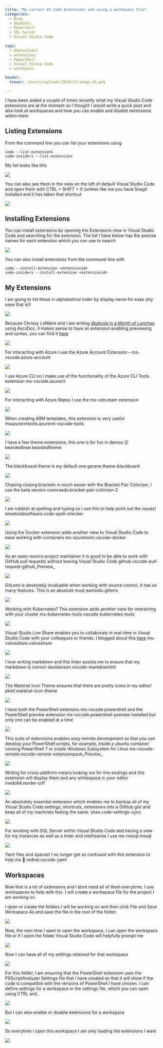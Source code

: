 ```yaml
---
title: "My current VS Code Extensions and using a workspace file"
categories:
  - Blog
  - dbatools
  - PowerShell
  - SQL Server
  - Visual Studio Code
  
tags:
  - dbatoolsmol
  - extensions
  - PowerShell
  - Visual Studio Code
  - workspace

header:
  teaser: /assets/uploads/2019/11/image-26.png

---
```

I have been asked a couple of times recently what my Visual Studio Code extensions are at the moment so I thought I would write a quick post and also look at workspaces and how you can enable and disable extensions within them

Listing Extensions
------------------

From the command line you can list your extensions using

    code --list-extensions
    code-insiders --list-extensions

My list looks like this

[![](https://blog.robsewell.com/assets/uploads/2019/11/image.png )](https://blog.robsewell.com/assets/uploads/2019/11/image.png?ssl=1)

You can also see them in the view on the left of default Visual Studio Code and open them with CTRL + SHIFT + X (unless like me you have Snagit installed and it has taken that shortcut

![](https://blog.robsewell.com/assets/uploads/2019/11/image-31.png )

Installing Extensions
---------------------

You can install extensions by opening the Extensions view in Visual Studio Code and searching for the extension. The list I have below has the precise names for each extension which you can use to search

![](https://blog.robsewell.com/assets/uploads/2019/11/image-24.png )

You can also install extensions from the command-line with

    code --install-extension <extensionid>
    code-insiders --install-extension <extensionid>

My Extensions
-------------

I am going to list these in alphabetical order by display name for ease (my ease that is!)

![](https://blog.robsewell.com/assets/uploads/2019/11/image-1.png )

Because Chrissy LeMaire and I are writing [dbatools in a Month of Lunches](https://beard.media/book) using AsciiDoc, it makes sense to have an extension enabling previewing and syntax, you can find it [here](https://marketplace.visualstudio.com/items?itemName=stayfool.vscode-asciidoc)

![](https://blog.robsewell.com/assets/uploads/2019/11/image-2.png )

For interacting with Azure I use the Azure Account Extension – ms-vscode.azure-account

![](https://blog.robsewell.com/assets/uploads/2019/11/image-3.png )

I use Azure CLI so I make use of the functionality of the Azure CLI Tools extension ms-vscode.azurecli

![](https://blog.robsewell.com/assets/uploads/2019/11/image-4.png )

For interacting with Azure Repos I use the ms-vsts.team extension

![](https://blog.robsewell.com/assets/uploads/2019/11/image-5.png )

When creating ARM templates, this extension is very useful msazurermtools.azurerm-vscode-tools

![](https://blog.robsewell.com/assets/uploads/2019/11/image-6.png )

I have a few theme extensions, this one is for fun in demos 😉 beardedbear.beardedtheme

![](https://blog.robsewell.com/assets/uploads/2019/11/image-7.png )

The blackboard theme is my default one gerane.theme-blackboard

![](https://blog.robsewell.com/assets/uploads/2019/11/image-8.png )

Chasing closing brackets is much easier with the Bracket Pair Colorizer, I use the beta version coenraads.bracket-pair-colorizer-2

![](https://blog.robsewell.com/assets/uploads/2019/11/image-10.png )

I am rubbish at spelling and typing so I use this to help point out the issues! streetsidesoftware.code-spell-checker

![](https://blog.robsewell.com/assets/uploads/2019/11/image-11.png )

Using the Docker extension adds another view to Visual Studio Code to ease working with containers ms-azuretools.vscode-docker

![](https://blog.robsewell.com/assets/uploads/2019/11/image-12.png )

As an open-source project maintainer it is good to be able to work with GitHub pull requests without leaving Visual Studio Code github.vscode-pull-request-github_Preview_

![](https://blog.robsewell.com/assets/uploads/2019/11/image-13.png )

GitLens is absolutely invaluable when working with source control. It has so many features. This is an absolute must eamodio.gitlens

![](https://blog.robsewell.com/assets/uploads/2019/11/image-14.png )

Working with Kubernetes? This extension adds another view for interacting with your cluster ms-kubernetes-tools.vscode-kubernetes-tools

![](https://blog.robsewell.com/assets/uploads/2019/11/image-15.png )

Visual Studio Live Share enables you to collaborate in real-time in Visual Studio Code with your colleagues or friends. I blogged about this [here](https://blog.robsewell.com/visual-studio-code-live-sharing-set-up/) ms-vsliveshare.vsliveshare

![](https://blog.robsewell.com/assets/uploads/2019/11/image-16.png )

I love writing markdown and this linter assists me to ensure that my markdown is correct davidanson.vscode-markdownlint

![](https://blog.robsewell.com/assets/uploads/2019/11/image-17.png )

The Material Icon Theme ensures that there are pretty icons in my editor! pkief.material-icon-theme

![](https://blog.robsewell.com/assets/uploads/2019/11/image-18.png )

I have both the PowerShell extension ms-vscode.powershell and the PowerShell preview extension ms-vscode.powershell-preview installed but only one can be enabled at a time

![](https://blog.robsewell.com/assets/uploads/2019/11/image-19.png )

This suite of extensions enables easy remote development so that you can develop your PowerShell scripts, for example, inside a ubuntu container running PowerShell 7 or inside Windows Subsystem for LInux ms-vscode-remote.vscode-remote-extensionpack_Preview_

![](https://blog.robsewell.com/assets/uploads/2019/11/image-20.png )

Writing for cross-platform means looking out for line endings and this extension will display them and any whitespace in your editor medo64.render-crlf

![](https://blog.robsewell.com/assets/uploads/2019/11/image-21.png )

An absolutely essential extension which enables me to backup all of my Visual Studio Code settings, shortcuts, extensions into a GitHub gist and keep all of my machines feeling the same. shan.code-settings-sync

![](https://blog.robsewell.com/assets/uploads/2019/11/image-22.png )

For working with SQL Server within Visual Studio Code and having a view for my instances as well as a linter and intellisense I use ms-mssql.mssql

![](https://blog.robsewell.com/assets/uploads/2019/11/image-23.png )

Yaml files and spaces! I no longer get so confused with this extension to help me 🙂 redhat.vscode-yaml

Workspaces
----------

Now that is a lot of extensions and I dont need all of them everytime. I use workspaces to help with this. I will create a workspace file for the project I am working on.

I open or create the folders I will be working on and then click File and Save Workspace As and save the file in the root of the folder.

![](https://blog.robsewell.com/assets/uploads/2019/11/image-25.png )

Now, the next time I want to open the workspace, I can open the workspace file or if I open the folder Visual Studio Code will helpfully prompt me

![](https://blog.robsewell.com/assets/uploads/2019/11/image-26.png )

Now I can have all of my settings retained for that workspace

![](https://blog.robsewell.com/assets/uploads/2019/11/image-27.png )

For this folder, I am ensuring that the PowerShell extension uses the PSScriptAnalyzer Settings file that I have created so that it will show if the code is compatible with the versions of PowerShell I have chosen. I can define settings for a workspace in the settings file, which you can open using CTRL and ,

![](https://blog.robsewell.com/assets/uploads/2019/11/image-28.png )

But I can also enable or disable extensions for a workspace

![](https://blog.robsewell.com/assets/uploads/2019/11/image-29.png )

So everytime I open this workspace I am only loading the extensions I want

![](https://blog.robsewell.com/assets/uploads/2019/11/image-30.png )